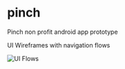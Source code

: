 # pinch
Pinch non profit android app prototype

UI Wireframes with navigation flows

<img src='http://i.imgur.com/RXABHi6.gif' title='UI Flows' width='' alt='UI Flows' />
